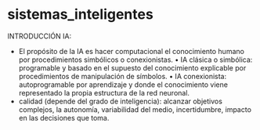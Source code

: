 # sistemas_inteligentes

INTRODUCCIÓN IA:
- El propósito de la IA es hacer computacional el conocimiento humano por procedimientos simbólicos o conexionistas.
• IA clásica o simbólica: programable y basado en el supuesto del conocimiento explicable por procedimientos de manipulación de símbolos.
• IA conexionista: autoprogramable por aprendizaje y donde el conocimiento viene representado la propia estructura de la red neuronal.
- calidad (depende del grado de inteligencia): alcanzar objetivos complejos, la autonomía, variabilidad del medio, incertidumbre, impacto en las decisiones que toma.